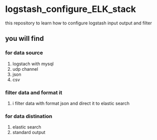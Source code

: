 # logstash_configure_ELK_stack

this repository to learn how to configure logstash input output and filter

## you will find

### for data source

1. logstach with mysql
2. udp channel
3. json
4. csv

### filter data and format it

1. i filter data with format json and direct it to elastic search

### for data distination

1. elastic search
2. standard output
